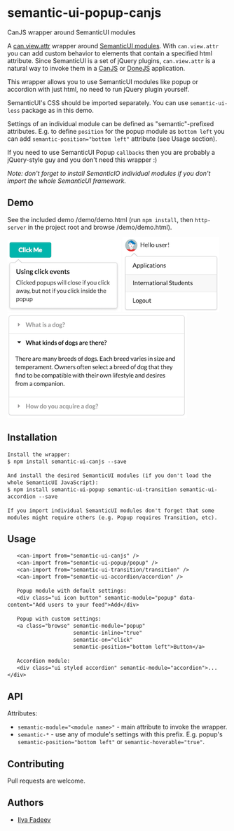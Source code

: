 # semantic-ui-popup-canjs
CanJS wrapper around SemanticUI modules

A [can.view.attr](https://canjs.com/docs/can.view.attr.html) wrapper around [SemanticUI modules](http://semantic-ui.com/modules/accordion.html). With `can.view.attr` you can add custom behavior to elements that contain a specified html attribute. Since SemanticUI is a set of jQuery plugins, `can.view.attr` is a natural way to invoke them in a [CanJS](https://canjs.com) or [DoneJS](https://donejs.com/) application.

This wrapper allows you to use SemanticUI modules like popup or accordion with just html, no need to run jQuery plugin yourself.

SemanticUI's CSS should be imported separately. You can use `semantic-ui-less` package as in this demo.

Settings of an individual module can be defined as "semantic"-prefixed attributes. E.g. to define `position` for the popup module as `bottom left` you can add `semantic-position="bottom left"` attribute (see Usage section).

If you need to use SemanticUI Popup `callbacks` then you are probably a jQuery-style guy and you don't need this wrapper :)

*Note: don't forget to install SemanticIO individual modules if you don't import the whole SemanticUI framework.*

## Demo

See the included demo /demo/demo.html (run `npm install`, then `http-server` in the project root and browse /demo/demo.html).

![Popup Demo](./demo/demo-popup.png) ![Popup Demo 2](./demo/demo-popup2.png) ![Popup Demo 3](./demo/demo-accordion.png)

## Installation
```
Install the wrapper:
$ npm install semantic-ui-canjs --save

And install the desired SemanticUI modules (if you don't load the whole SemanticUI JavaScript):
$ npm install semantic-ui-popup semantic-ui-transition semantic-ui-accordion --save

If you import individual SemanticUI modules don't forget that some modules might require others (e.g. Popup requires Transition, etc).
```

## Usage
```
   <can-import from="semantic-ui-canjs" />
   <can-import from="semantic-ui-popup/popup" />
   <can-import from="semantic-ui-transition/transition" />
   <can-import from="semantic-ui-accordion/accordion" />

   Popup module with default settings:
   <div class="ui icon button" semantic-module="popup" data-content="Add users to your feed">Add</div>

   Popup with custom settings:
   <a class="browse" semantic-module="popup"
                     semantic-inline="true"
                     semantic-on="click"
                     semantic-position="bottom left">Button</a>

   Accordion module:
   <div class="ui styled accordion" semantic-module="accordion">...</div>
```

## API

Attributes:
- `semantic-module="<module name>"` - main attribute to invoke the wrapper.
- `semantic-*` - use any of module's settings with this prefix. E.g. popup's `semantic-position="bottom left"` or  `semantic-hoverable="true"`.

## Contributing
Pull requests are welcome.

## Authors
- [Ilya Fadeev](https://github.com/ilyavf)
